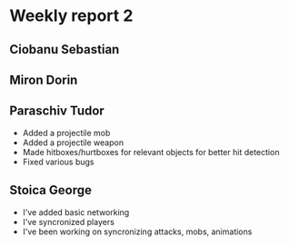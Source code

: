 # Weekly report 2

## Ciobanu Sebastian

## Miron Dorin

## Paraschiv Tudor
 * Added a projectile mob
 * Added a projectile weapon
 * Made hitboxes/hurtboxes for relevant objects for better hit detection
 * Fixed various bugs
 
## Stoica George

 * I've added basic networking
 * I've syncronized players
 * I've been working on syncronizing attacks, mobs, animations
